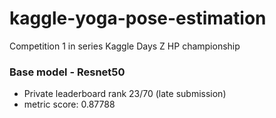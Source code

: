 # kaggle-yoga-pose-estimation
Competition 1 in series Kaggle Days Z HP championship


### Base model - Resnet50
* Private leaderboard rank 23/70 (late submission)
* metric score: 0.87788
